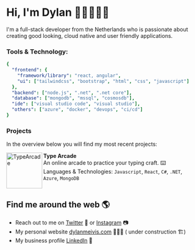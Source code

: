 # Hi, I'm Dylan 👋🏼👨🏽‍💻

I'm a full-stack developer from the Netherlands who is passionate about creating good looking, cloud native and user friendly applications.

### Tools & Technology:
```yaml
{
  "frontend": {
    "framework/library": "react, angular",
    "ui": ["tailwindcss", "bootstrap", "html", "css", "javascript"]
  },
  "backend": ["node.js", ".net", ".net core"],
  "database": ["mongodb", "mssql", "cosmosdb"],
  "ide": ["visual studio code", "visual studio"],                     
  "others": ["azure", "docker", "devops", "ci/cd"]
}
```

### Projects
In the overview below you will find my most recent projects:

[<img align="left" height="94px" width="94px" alt="TypeArcade" src="https://avatars.githubusercontent.com/u/84287182?s=200&v=4"/>](https://typearcade.com/)

**Type Arcade** \
An online arcade to practice your typing craft. ⌨️ \
Languages & Technologies: `Javascript`, `React`, `C#`, `.NET`, `Azure`, `MongoDB` \
<br/>

## Find me around the web 🌎
- Reach out to me on <a href="https://www.twitter.com/dylanmeivis">Twitter</a> 🐤 or <a href="https://www.instagram.com/dylanmeivis">Instagram</a> 📷
- My personal website <a href="https://dylanmeivis.com"> dylanmeivis.com</a> 🙋🏽‍♂️ ( under construction 🏗️)
- My business profile <a href="https://www.linkedin.com/in/dylan-meivis">LinkedIn</a> 💼
